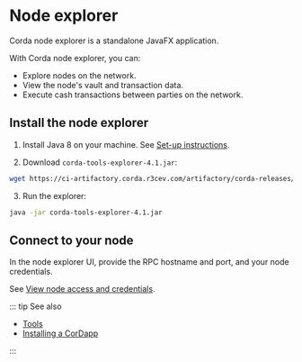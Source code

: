 # Node explorer

Corda node explorer is a standalone JavaFX application.

With Corda node explorer, you can:

* Explore nodes on the network.
* View the node's vault and transaction data.
* Execute cash transactions between parties on the network.

## Install the node explorer

1. Install Java 8 on your machine. See [Set-up instructions](https://docs.corda.net/getting-set-up.html#set-up-instructions).

2. Download `corda-tools-explorer-4.1.jar`:

``` sh
wget https://ci-artifactory.corda.r3cev.com/artifactory/corda-releases/net/corda/corda-tools-explorer/4.1/corda-tools-explorer-4.1.jar
```

3. Run the explorer:

``` sh
java -jar corda-tools-explorer-4.1.jar
```

## Connect to your node

In the node explorer UI, provide the RPC hostname and port, and your node credentials.

See [View node access and credentials](/platform/view-node-access-and-credentials).

::: tip See also

* [Tools](/operations/corda/tools)
* [Installing a CorDapp](/operations/corda/installing-a-cordapp)

:::
